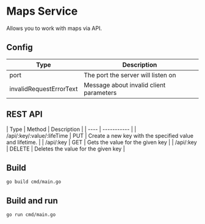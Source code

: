 # Maps Service
Allows you to work with maps via API.

## Config
| Type | Description |
| ---- | ----------- |
| port | The port the server will listen on |
| invalidRequestErrorText | Message about invalid client parameters |

## REST API
| Type | Method | Description |
| ---- | ----------- |
| /api/:key/:value/:lifeTime | PUT | Create a new key with the specified value and lifetime. |
| /api/:key | GET | Gets the value for the given key |
| /api/:key | DELETE | Deletes the value for the given key |

## Build
```
go build cmd/main.go
```

## Build and run
```
go run cmd/main.go
```
